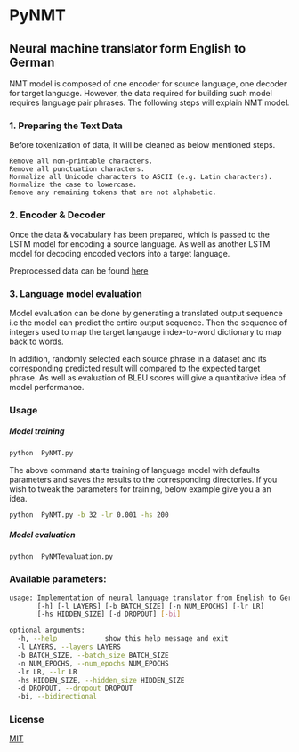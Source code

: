 # PyNMT
<h2>Neural machine translator form English to German</h2>
NMT model is composed of one encoder for source language, one decoder for target language. 
However, the data required for
building such model requires language pair phrases. The following steps will explain NMT model.  
<h3>1. Preparing the Text Data</h3>
Before tokenization of data, it will be cleaned as below mentioned steps.

    Remove all non-printable characters.
    Remove all punctuation characters.
    Normalize all Unicode characters to ASCII (e.g. Latin characters).
    Normalize the case to lowercase.
    Remove any remaining tokens that are not alphabetic.
   

<h3>2. Encoder & Decoder</h3>
Once the data & vocabulary has been prepared, which is passed to the LSTM model for encoding a source language.
As well as another LSTM model for decoding encoded vectors into a target language.
  
Preprocessed data can be found [here](https://drive.google.com/drive/folders/1bSZtJAeMIVdhtxBQgSn7BgRzrF-05ZnX?usp=sharing)
### 3. Language model evaluation
Model evaluation can be done by generating a translated output sequence i.e the model can predict the entire output sequence.
Then the sequence of integers used to map the target langauge index-to-word dictionary to map back to words.

In addition, randomly selected each source phrase in a dataset and its corresponding predicted result will compared to 
the expected target phrase. As well as evaluation of BLEU scores will give a quantitative idea of model performance.

### Usage
##### Model training
```bash
python  PyNMT.py 
```
The above command starts training of language model with defaults parameters and saves the results to the corresponding 
directories. If you wish to tweak the parameters for training, below example give you a an idea. 

```bash
python  PyNMT.py -b 32 -lr 0.001 -hs 200
```
##### Model evaluation
```bash
python  PyNMTevaluation.py 
```
### Available parameters:
```bash
usage: Implementation of neural language translator from English to German
       [-h] [-l LAYERS] [-b BATCH_SIZE] [-n NUM_EPOCHS] [-lr LR]
       [-hs HIDDEN_SIZE] [-d DROPOUT] [-bi]

optional arguments:
  -h, --help            show this help message and exit
  -l LAYERS, --layers LAYERS
  -b BATCH_SIZE, --batch_size BATCH_SIZE
  -n NUM_EPOCHS, --num_epochs NUM_EPOCHS
  -lr LR, --lr LR
  -hs HIDDEN_SIZE, --hidden_size HIDDEN_SIZE
  -d DROPOUT, --dropout DROPOUT
  -bi, --bidirectional
```

### License
[MIT](https://github.com/Prabhu204/PyNMT/blob/master/LICENSE)